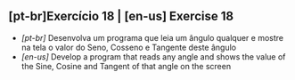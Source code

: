 ## [pt-br]Exercício 18 | [en-us] Exercise 18

* _[pt-br]_ Desenvolva um programa que leia um ângulo qualquer e mostre na tela o valor do Seno, Cosseno e Tangente deste ângulo
* _[en-us]_ Develop a program that reads any angle and shows the value of the Sine, Cosine and Tangent of that angle on the screen